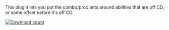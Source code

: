 This plugin lets you put the combo/proc ants around abilities that are off CD, or some offset before it's off CD.


[![Download count](https://img.shields.io/endpoint?url=https://qzysathwfhebdai6xgauhz4q7m0mzmrf.lambda-url.us-east-1.on.aws/AbilityAnts)](https://github.com/Zeffuro/AbilityAnts)
